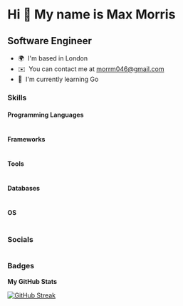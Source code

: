 Hi 👋 My name is Max Morris
===========================

Software Engineer
-----------------

<link rel="stylesheet" href="https://cdn.jsdelivr.net/gh/devicons/devicon@latest/devicon.min.css">

*  🌍  I'm based in London
* ✉️  You can contact me at [morrm046@gmail.com](mailto:morrm046@gmail.com)
* 🧠  I'm currently learning Go

### Skills

#### Programming Languages

<div style="display: flex; align-items: center; gap: 12px;">
 <a href="https://www.gnu.org/software/bash/" target="_blank" class="devicon-bash-plain" style="font-size: 60px;"></a>
 <a href="https://www.zsh.org/" target="_blank" class="devicon-zsh-plain" style="font-size: 60px;"></a>
 <a href="https://www.python.org/" target="_blank" class="devicon-python-plain-wordmark colored" style="font-size: 60px;"></a>
 <a href="https://go.dev/" target="_blank" class="devicon-go-plain colored" style="font-size: 60px;"></a>
 <a href="https://www.typescriptlang.org/" target="_blank" class="devicon-typescript-plain colored" style="font-size: 60px;"></a>
 <a href="https://developer.mozilla.org/en-US/docs/Web/JavaScript" target="_blank" class="devicon-javascript-plain colored" style="font-size: 60px;"></a>
 <a href="https://www.php.net/" target="_blank" class="devicon-php-plain colored" style="font-size: 60px;"></a>
 <a href="https://www.php.net/" target="_blank" class="devicon-dot-net-plain-wordmark colored" style="font-size: 60px;"></a>
</div>

#### Frameworks
<div style="display: flex; align-items: center; gap: 12px;">
 <a href="https://www.djangoproject.com/" target="_blank" class="devicon-django-plain-wordmark" style="font-size: 100px;"></a>
 <a href="https://nestjs.com/" target="_blank" class="devicon-nestjs-plain-wordmark colored" style="font-size: 100px;"></a>
 <a href="https://react.dev/" target="_blank" class="devicon-react-plain colored" style="font-size: 80px;"></a>
 <a href="https://vitejs.dev/" target="_blank" class="devicon-vite-plain-wordmark colored" style="font-size: 100px;"></a>
 <a href="https://nextjs.org/" target="_blank" class="devicon-nextjs-plain colored" style="font-size: 60px;"></a>
</div>

#### Tools
<div style="display: flex; align-items: center; gap: 12px;">
 <a href="https://www.docker.com/" target="_blank" class="devicon-docker-plain colored" style="font-size: 60px;"></a>
 <a href="https://git-scm.com" target="_blank" class="devicon-git-plain colored" style="font-size: 60px;"></a>
 <a href="https://kubernetes.io/" target="_blank" class="devicon-kubernetes-plain colored" style="font-size: 60px;"></a>
 <a href="https://www.npmjs.com/" target="_blank" class="devicon-npm-plain colored" style="font-size: 60px;"></a>
 <a href="https://pnpm.io/" target="_blank" class="devicon-pnpm-plain-wordmark colored" style="font-size: 60px;"></a>
 <a href="https://aws.amazon.com/" target="_blank" class="devicon-amazonwebservices-plain colored" style="font-size: 60px;"></a>
 <a href="https://code.visualstudio.com/" target="_blank" class="devicon-vscode-plain colored" style="font-size: 60px;"></a>
 <a href="https://jestjs.io" target="_blank" class="devicon-jest-plain" style="font-size: 60px;"></a>
  <a href="https://pandas.pydata.org/" target="_blank" class="devicon-pandas-plain-wordmark colored" style="font-size: 75px;"></a>
 <a href="https://brew.sh/" target="_blank" class="devicon-homebrew-plain colored" style="font-size: 60px;"></a>
</div>

#### Databases
<div style="display: flex; align-items: center; gap: 12px;">
 <a href="https://www.postgresql.org/" target="_blank" class="devicon-postgresql-plain colored" style="font-size: 60px;"></a>
 <a href="https://www.mongodb.com/" target="_blank" class="devicon-mongodb-plain-wordmark colored" style="font-size: 60px;"></a>
 <a href="https://www.oracle.com/database/" target="_blank" class="devicon-oracle-plain colored" style="font-size: 100px;"></a>
 <a href="https://sqlite.org/" target="_blank" class="devicon-sqlite-plain-wordmark colored" style="font-size: 100px;"></a>
</div>

#### OS
<div style="display: flex; align-items: center; gap: 12px;">
 <a href="https://ubuntu.com/" target="_blank" class="devicon-ubuntu-plain colored" style="font-size: 80px;"></a>
 <a href="https://www.microsoft.com/en-us/windows" target="_blank" class="devicon-windows11-plain colored" style="font-size: 80px;"></a>
 <a href="https://www.apple.com/" target="_blank" class="devicon-apple-plain" style="font-size: 80px;"></a>
</div>


### Socials
<div style="display: flex; align-items: center; gap: 12px;">
 <a href="https://github.com/maxmii" target="_blank" class="devicon-github-plain colored" style="font-size: 60px;"></a>
 <a href="https://www.linkedin.com/in/max-morris-65521b128/" target="_blank" class="devicon-linkedin-plain colored" style="font-size: 60px;"></a>
<a href="mailto:morrm046@gmail.com" target="_blank"><i class="fa fa-envelope" style="font-size: 70px; color: #D44638;"></i></a>
</div>



### Badges

<b>My GitHub Stats</b>

<a href="http://www.github.com/maxmii"><img src="https://github-readme-streak-stats.herokuapp.com/?user=maxmii&stroke=ffffff&background=1c1917&ring=0891b2&fire=0891b2&currStreakNum=ffffff&currStreakLabel=0891b2&sideNums=ffffff&sideLabels=ffffff&dates=ffffff&hide_border=true" alt="GitHub Streak" /></a>
